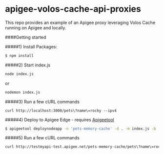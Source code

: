 # apigee-volos-cache-api-proxies
This repo provides an example of an Apigee proxy leveraging Volos Cache running on Apigee and locally.

####Getting started

#####1) Install Packages: 

```bash
$ npm install
```

#####2) Start index.js
```bash
node index.js
```
or

```bash
nodemon index.js
```

#####3) Run a few cURL commands

```
curl http://localhost:3000/pets\?name\=rocky --ipv4
```

#####4) Deploy to Apigee Edge - requires [Apigeetool](https://www.npmjs.com/package/apigeetool)
```bash
$ apigeetool deploynodeapp -n 'pets-memory-cache' -d . -m index.js -b '/pets-memory-cache' -u $ae_username -o testmyapi -e test -p $ae_password -R
```

#####5) Run a few cURL commands
```bash
curl http://testmyapi-test.apigee.net/pets-memory-cache/pets\?name\=rocky
```